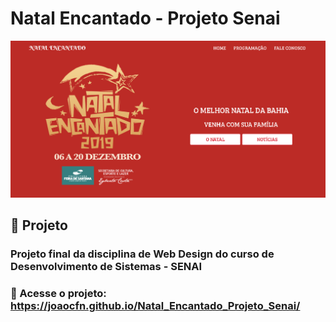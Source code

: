 # Natal Encantado - Projeto Senai

![Print da tela inicial](midia/natal-encantado.png?raw=true "Print do inicio da homepage")

## :pencil: Projeto

 ### Projeto final da disciplina de Web Design do curso de Desenvolvimento de Sistemas - SENAI

### :link: Acesse o projeto: https://joaocfn.github.io/Natal_Encantado_Projeto_Senai/

